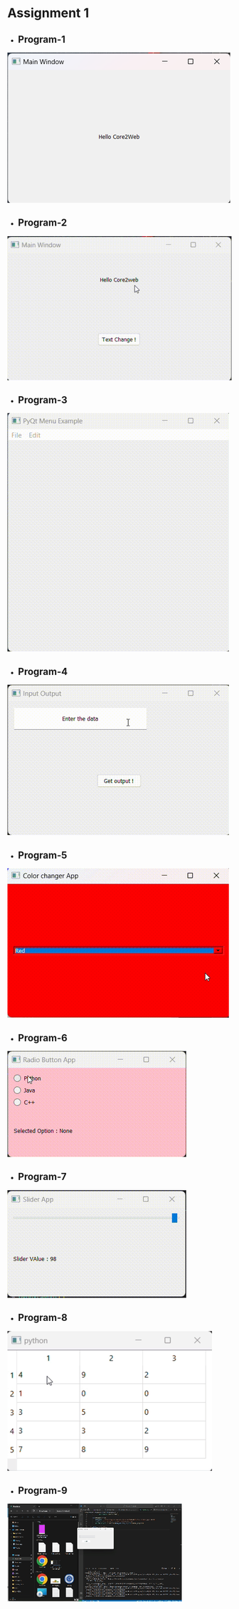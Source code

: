 
# Assignment   1

- ## Program-1
![image](./preveiw_image/prog1.png) 


- ## Program-2
![image](./preveiw_image/prog2.gif) 


- ## Program-3
![image](./preveiw_image/prog3.gif) 


- ## Program-4
![image](./preveiw_image/prog4.gif) 


- ## Program-5
![image](./preveiw_image/prog5.gif) 


- ## Program-6
![image](./preveiw_image/prog6.gif) 


- ## Program-7
![image](./preveiw_image/prog7.gif) 

- ## Program-8
![image](./preveiw_image/prog8.gif)

- ## Program-9
![image](./preveiw_image/prog9.gif)